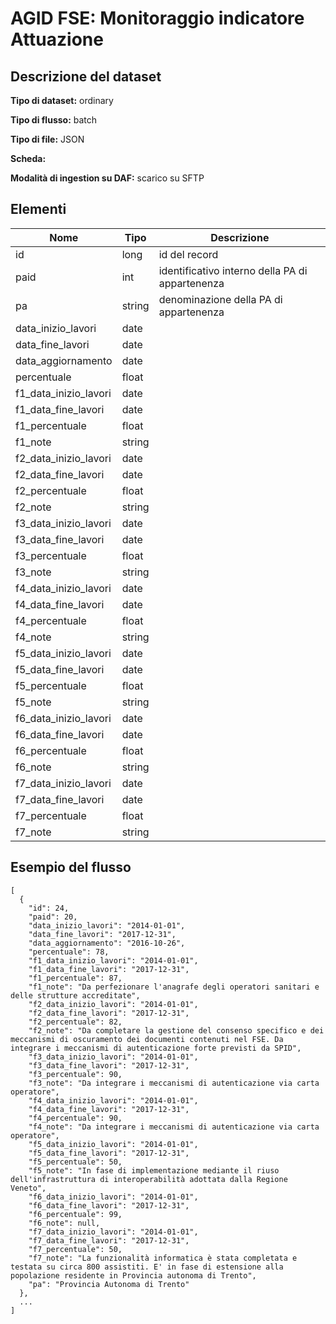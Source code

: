 # AGID FSE: Monitoraggio indicatore Attuazione

## Descrizione del dataset


**Tipo di dataset:** ordinary

**Tipo di flusso:** batch

**Tipo di file:** JSON

**Scheda:** 

**Modalità di ingestion su DAF:** scarico su SFTP


## Elementi
| Nome | Tipo   | Descrizione                     |
|------|--------|---------------------------------|
| id | long | id del record |
| paid | int | identificativo interno della PA di appartenenza |
| pa | string | denominazione della PA di appartenenza |
| data_inizio_lavori | date | |
| data_fine_lavori | date | |
| data_aggiornamento | date | |
| percentuale | float | |
| f1_data_inizio_lavori | date | |
| f1_data_fine_lavori | date | |
| f1_percentuale | float | |
| f1_note | string | |
| f2_data_inizio_lavori | date | |
| f2_data_fine_lavori | date | |
| f2_percentuale | float | |
| f2_note | string | |
| f3_data_inizio_lavori | date | |
| f3_data_fine_lavori | date | |
| f3_percentuale | float | |
| f3_note | string | |
| f4_data_inizio_lavori | date | |
| f4_data_fine_lavori | date | |
| f4_percentuale | float | |
| f4_note | string | |
| f5_data_inizio_lavori | date | |
| f5_data_fine_lavori | date | |
| f5_percentuale | float | |
| f5_note | string | |
| f6_data_inizio_lavori | date | |
| f6_data_fine_lavori | date | |
| f6_percentuale | float | |
| f6_note | string | |
| f7_data_inizio_lavori | date | |
| f7_data_fine_lavori | date | |
| f7_percentuale | float | |
| f7_note | string | |



## Esempio del flusso

```
[
  {
    "id": 24,
    "paid": 20,
    "data_inizio_lavori": "2014-01-01",
    "data_fine_lavori": "2017-12-31",
    "data_aggiornamento": "2016-10-26",
    "percentuale": 78,
    "f1_data_inizio_lavori": "2014-01-01",
    "f1_data_fine_lavori": "2017-12-31",
    "f1_percentuale": 87,
    "f1_note": "Da perfezionare l'anagrafe degli operatori sanitari e delle strutture accreditate",
    "f2_data_inizio_lavori": "2014-01-01",
    "f2_data_fine_lavori": "2017-12-31",
    "f2_percentuale": 82,
    "f2_note": "Da completare la gestione del consenso specifico e dei meccanismi di oscuramento dei documenti contenuti nel FSE. Da integrare i meccanismi di autenticazione forte previsti da SPID",
    "f3_data_inizio_lavori": "2014-01-01",
    "f3_data_fine_lavori": "2017-12-31",
    "f3_percentuale": 90,
    "f3_note": "Da integrare i meccanismi di autenticazione via carta operatore",
    "f4_data_inizio_lavori": "2014-01-01",
    "f4_data_fine_lavori": "2017-12-31",
    "f4_percentuale": 90,
    "f4_note": "Da integrare i meccanismi di autenticazione via carta operatore",
    "f5_data_inizio_lavori": "2014-01-01",
    "f5_data_fine_lavori": "2017-12-31",
    "f5_percentuale": 50,
    "f5_note": "In fase di implementazione mediante il riuso dell'infrastruttura di interoperabilità adottata dalla Regione Veneto",
    "f6_data_inizio_lavori": "2014-01-01",
    "f6_data_fine_lavori": "2017-12-31",
    "f6_percentuale": 99,
    "f6_note": null,
    "f7_data_inizio_lavori": "2014-01-01",
    "f7_data_fine_lavori": "2017-12-31",
    "f7_percentuale": 50,
    "f7_note": "La funzionalità informatica è stata completata e testata su circa 800 assistiti. E' in fase di estensione alla popolazione residente in Provincia autonoma di Trento",
    "pa": "Provincia Autonoma di Trento"
  },
  ...
]
```

